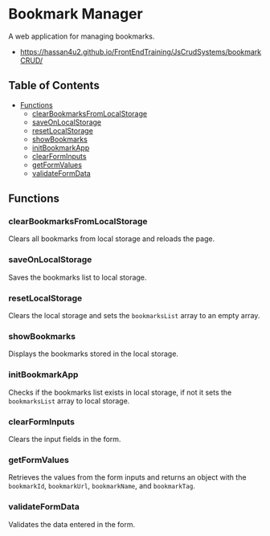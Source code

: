 # Bookmark Manager

A web application for managing bookmarks.
  * https://hassan4u2.github.io/FrontEndTraining/JsCrudSystems/bookmarkCRUD/

## Table of Contents

- [Functions](#functions)
  - [clearBookmarksFromLocalStorage](#clearbookmarksfromlocalstorage)
  - [saveOnLocalStorage](#saveonlocalstorage)
  - [resetLocalStorage](#resetlocalstorage)
  - [showBookmarks](#showbookmarks)
  - [initBookmarkApp](#initbookmarkapp)
  - [clearFormInputs](#clearforminputs)
  - [getFormValues](#getformvalues)
  - [validateFormData](#validateformdata)

## Functions

### clearBookmarksFromLocalStorage

Clears all bookmarks from local storage and reloads the page.

### saveOnLocalStorage

Saves the bookmarks list to local storage.

### resetLocalStorage

Clears the local storage and sets the `bookmarksList` array to an empty array.

### showBookmarks

Displays the bookmarks stored in the local storage.

### initBookmarkApp

Checks if the bookmarks list exists in local storage, if not it sets the `bookmarksList` array to local storage.

### clearFormInputs

Clears the input fields in the form.

### getFormValues

Retrieves the values from the form inputs and returns an object with the `bookmarkId`, `bookmarkUrl`, `bookmarkName`, and `bookmarkTag`.

### validateFormData

Validates the data entered in the form.
